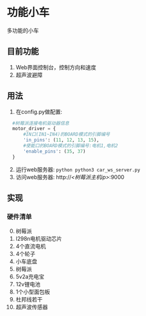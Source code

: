 # 功能小车
多功能的小车

## 目前功能
1. Web界面控制台，控制方向和速度
2. 超声波避障

## 用法
1. 在config.py做配置:
```python
  #树莓派连接电机驱动器信息
  motor_driver = {
      #IN口(IN1~IN4)的BOARD模式的引脚编号
      'in_pins': (11, 12, 13, 15),
      #使能口的BOARD模式的引脚编号:电机1,电机2
      'enable_pins': (35, 37)
  }
```
2. 运行web服务器: ```python python3 car_ws_server.py```
3. 访问web服务器: http://*<树莓派主机ip>*:9000

## 实现
### 硬件清单
0. 树莓派
1. l298n电机驱动芯片
2. 4个直流电机
3. 4个轮子
4. 小车底盘
5. 树莓派
6. 5v2a充电宝
7. 12v锂电池
8. 1个小型面包板
9. 杜邦线若干
10. 超声波传感器
